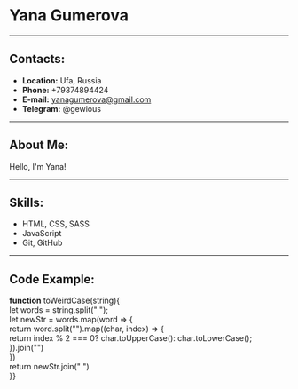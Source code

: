 # Yana Gumerova
---
## Contacts:
* **Location:** Ufa, Russia
* **Phone:** +79374894424
* **E-mail:** yanagumerova@gmail.com
* **Telegram:** @gewious
---
## About Me:
Hello, I'm Yana!

---
## Skills:
* HTML, CSS, SASS
* JavaScript
* Git, GitHub

---
## Code Example:
**function** toWeirdCase(string){  
  let words = string.split(" ");  
  let newStr = words.map(word => {  
    return word.split("").map((char, index) => {  
      return index % 2 === 0? char.toUpperCase(): char.toLowerCase();  
      }).join("")  
      })  
      return newStr.join(" ")  
      }}
